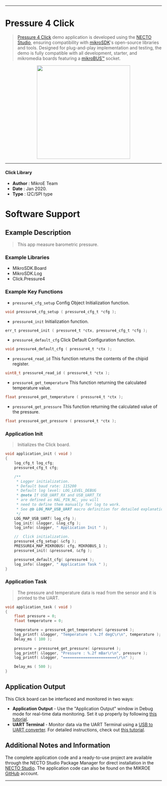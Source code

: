 
---
# Pressure 4 Click

> [Pressure 4 Click](https://www.mikroe.com/?pid_product=MIKROE-3020) demo application is developed using
the [NECTO Studio](https://www.mikroe.com/necto), ensuring compatibility with [mikroSDK](https://www.mikroe.com/mikrosdk)'s
open-source libraries and tools. Designed for plug-and-play implementation and testing, the demo is fully compatible with
all development, starter, and mikromedia boards featuring a [mikroBUS&trade;](https://www.mikroe.com/mikrobus) socket.

<p align="center">
  <img src="https://www.mikroe.com/?pid_product=MIKROE-3020&image=1" height=300px>
</p>

---

#### Click Library

- **Author**        : MikroE Team
- **Date**          : Jan 2020.
- **Type**          : I2C/SPI type

# Software Support

## Example Description

> This app measure barometric pressure.

### Example Libraries

- MikroSDK.Board
- MikroSDK.Log
- Click.Pressure4

### Example Key Functions

- `pressure4_cfg_setup` Config Object Initialization function.
```c
void pressure4_cfg_setup ( pressure4_cfg_t *cfg ); 
```

- `pressure4_init` Initialization function.
```c
err_t pressure4_init ( pressure4_t *ctx, pressure4_cfg_t *cfg );
```

- `pressure4_default_cfg` Click Default Configuration function.
```c
void pressure4_default_cfg ( pressure4_t *ctx );
```

- `pressure4_read_id` This function returns the contents of the chipid register.
```c
uint8_t pressure4_read_id ( pressure4_t *ctx );
```

- `pressure4_get_temperature` This function returning the calculated temperature value.
```c
float pressure4_get_temperature ( pressure4_t *ctx );
```

- `pressure4_get_pressure` This function returning the calculated value of the pressure.
```c
float pressure4_get_pressure ( pressure4_t *ctx );
```

### Application Init

> Initializes the Click board.

```c
void application_init ( void )
{
    log_cfg_t log_cfg;
    pressure4_cfg_t cfg;

    /** 
     * Logger initialization.
     * Default baud rate: 115200
     * Default log level: LOG_LEVEL_DEBUG
     * @note If USB_UART_RX and USB_UART_TX 
     * are defined as HAL_PIN_NC, you will 
     * need to define them manually for log to work. 
     * See @b LOG_MAP_USB_UART macro definition for detailed explanation.
     */
    LOG_MAP_USB_UART( log_cfg );
    log_init( &logger, &log_cfg );
    log_info( &logger, " Application Init " );

    //  Click initialization.
    pressure4_cfg_setup( &cfg );
    PRESSURE4_MAP_MIKROBUS( cfg, MIKROBUS_1 );
    pressure4_init( &pressure4, &cfg );

    pressure4_default_cfg( &pressure4 );
    log_info( &logger, " Application Task " );
}
```

### Application Task

> The pressure and temperature data is read from the sensor 
> and it is printed to the UART.

```c
void application_task ( void )
{
    float pressure = 0;
    float temperature = 0;

    temperature = pressure4_get_temperature( &pressure4 );
    log_printf( &logger, "Temperature : %.2f degC\r\n", temperature );
    Delay_ms ( 100 );
    
    pressure = pressure4_get_pressure( &pressure4 );
    log_printf( &logger, "Pressure : %.2f mBar\r\n", pressure );
    log_printf( &logger, "========================\r\n" );

    Delay_ms ( 500 );
}
```

## Application Output

This Click board can be interfaced and monitored in two ways:
- **Application Output** - Use the "Application Output" window in Debug mode for real-time data monitoring.
Set it up properly by following [this tutorial](https://www.youtube.com/watch?v=ta5yyk1Woy4).
- **UART Terminal** - Monitor data via the UART Terminal using
a [USB to UART converter](https://www.mikroe.com/click/interface/usb?interface*=uart,uart). For detailed instructions,
check out [this tutorial](https://help.mikroe.com/necto/v2/Getting%20Started/Tools/UARTTerminalTool).

## Additional Notes and Information

The complete application code and a ready-to-use project are available through the NECTO Studio Package Manager for 
direct installation in the [NECTO Studio](https://www.mikroe.com/necto). The application code can also be found on
the MIKROE [GitHub](https://github.com/MikroElektronika/mikrosdk_click_v2) account.

---